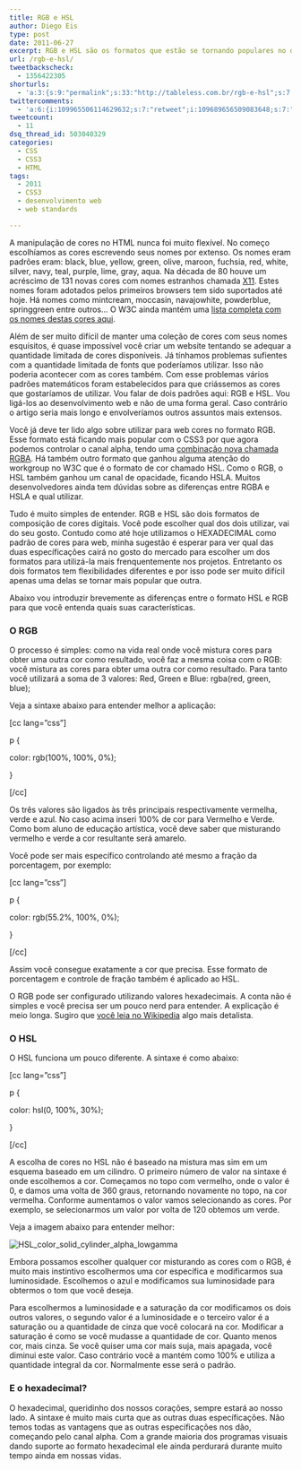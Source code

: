 ```yaml
---
title: RGB e HSL
author: Diego Eis
type: post
date: 2011-06-27
excerpt: RGB e HSL são os formatos que estão se tornando populares no desenvolvimento web. Entenda como cada um funciona e saiba quais suas vantagens.
url: /rgb-e-hsl/
tweetbackscheck:
  - 1356422305
shorturls:
  - 'a:3:{s:9:"permalink";s:33:"http://tableless.com.br/rgb-e-hsl";s:7:"tinyurl";s:26:"http://tinyurl.com/3tgl4pb";s:4:"isgd";s:19:"http://is.gd/mYuEkX";}'
twittercomments:
  - 'a:6:{i:109965506114629632;s:7:"retweet";i:109689656509083648;s:7:"retweet";i:109688123797143552;s:7:"retweet";i:109680690844545024;s:7:"retweet";i:149525146946904064;s:7:"retweet";i:148725116312879104;s:7:"retweet";}'
tweetcount:
  - 11
dsq_thread_id: 503040329
categories:
  - CSS
  - CSS3
  - HTML
tags:
  - 2011
  - CSS3
  - desenvolvimento web
  - web standards

---
```

A manipulação de cores no HTML nunca foi muito flexível. No começo escolhíamos as cores escrevendo seus nomes por extenso. Os nomes eram padrões eram: black, blue, yellow, green, olive, maroon, fuchsia, red, white, silver, navy, teal, purple, lime, gray, aqua. Na década de 80 houve um acréscimo de 131 novas cores com nomes estranhos chamada [X11][1]. Estes nomes foram adotados pelos primeiros browsers tem sido suportados até hoje. Há nomes como mintcream, moccasin, navajowhite, powderblue, springgreen entre outros&#8230; O W3C ainda mantém uma [lista completa com os nomes destas cores aqui][2].

Além de ser muito difícil de manter uma coleção de cores com seus nomes esquisitos, é quase impossível você criar um website tentando se adequar a quantidade limitada de cores disponíveis. Já tínhamos problemas sufientes com a quantidade limitada de fonts que poderíamos utilizar. Isso não poderia acontecer com as cores também. Com esse problemas vários padrões matemáticos foram estabelecidos para que criássemos as cores que gostaríamos de utilizar. Vou falar de dois padrões aqui: RGB e HSL. Vou ligá-los ao desenvolvimento web e não de uma forma geral. Caso contrário o artigo seria mais longo e envolveríamos outros assuntos mais extensos.

Você já deve ter lido algo sobre utilizar para web cores no formato RGB. Esse formato está ficando mais popular com o CSS3 por que agora podemos controlar o canal alpha, tendo uma [combinação nova chamada RGBA][3]. Há também outro formato que ganhou alguma atenção do workgroup no W3C que é o formato de cor chamado HSL. Como o RGB, o HSL também ganhou um canal de opacidade, ficando HSLA. Muitos desenvolvedores ainda tem dúvidas sobre as diferenças entre RGBA e HSLA e qual utilizar.

Tudo é muito simples de entender. RGB e HSL são dois formatos de composição de cores digitais. Você pode escolher qual dos dois utilizar, vai do seu gosto. Contudo como até hoje utilizamos o HEXADECIMAL como padrão de cores para web, minha sugestão é esperar para ver qual das duas específicações cairá no gosto do mercado para escolher um dos formatos para utilizá-la mais frenquentemente nos projetos. Entretanto os dois formatos tem flexibilidades diferentes e por isso pode ser muito difícil apenas uma delas se tornar mais popular que outra.

Abaixo vou introduzir brevemente as diferenças entre o formato HSL e RGB para que você entenda quais suas características.

### O RGB

O processo é simples: como na vida real onde você mistura cores para obter uma outra cor como resultado, você faz a mesma coisa com o RGB: você mistura as cores para obter uma outra cor como resultado. Para tanto você utilizará a soma de 3 valores: Red, Green e Blue: rgba(red, green, blue);

Veja a sintaxe abaixo para entender melhor a aplicação:

[cc lang=&#8221;css&#8221;]
  
p {
     
color: rgb(100%, 100%, 0%);
  
}
  
[/cc]

Os três valores são ligados às três principais respectivamente vermelha, verde e azul. No caso acima inseri 100% de cor para Vermelho e Verde. Como bom aluno de educação artística, você deve saber que misturando vermelho e verde a cor resultante será amarelo.

Você pode ser mais específico controlando até mesmo a fração da porcentagem, por exemplo: 

[cc lang=&#8221;css&#8221;]
  
p {
     
color: rgb(55.2%, 100%, 0%);
  
}
  
[/cc]

Assim você consegue exatamente a cor que precisa. Esse formato de porcentagem e controle de fração também é aplicado ao HSL.

O RGB pode ser configurado utilizando valores hexadecimais. A conta não é simples e você precisa ser um pouco nerd para entender. A explicação é meio longa. Sugiro que [você leia no Wikipedia][4] algo mais detalista.

### O HSL

O HSL funciona um pouco diferente. A sintaxe é como abaixo:

[cc lang=&#8221;css&#8221;]
  
p {
     
color: hsl(0, 100%, 30%);
  
}
  
[/cc]

A escolha de cores no HSL não é baseado na mistura mas sim em um esquema baseado em um cilindro. O primeiro número de valor na sintaxe é onde escolhemos a cor. Começamos no topo com vermelho, onde o valor é 0, e damos uma volta de 360 graus, retornando novamente no topo, na cor vermelha. Conforme aumentamos o valor vamos selecionando as cores. Por exemplo, se selecionarmos um valor por volta de 120 obtemos um verde. 

Veja a imagem abaixo para entender melhor:

![][5]

Embora possamos escolher qualquer cor misturando as cores com o RGB, é muito mais instintivo escolhermos uma cor específica e modificarmos sua luminosidade. Escolhemos o azul e modificamos sua luminosidade para obtermos o tom que você deseja.

Para escolhermos a luminosidade e a saturação da cor modificamos os dois outros valores, o segundo valor é a luminosidade e o terceiro valor é a saturação ou a quantidade de cinza que você colocará na cor. Modificar a saturação é como se você mudasse a quantidade de cor. Quanto menos cor, mais cinza. Se você quiser uma cor mais suja, mais apagada, você diminui este valor. Caso contrário você a mantém como 100% e utiliza a quantidade integral da cor. Normalmente esse será o padrão.

### E o hexadecimal?

O hexadecimal, queridinho dos nossos corações, sempre estará ao nosso lado. A sintaxe é muito mais curta que as outras duas específicações. Não temos todas as vantagens que as outras especificações nos dão, começando pelo canal alpha. Com a grande maioria dos programas visuais dando suporte ao formato hexadecimal ele ainda perdurará durante muito tempo ainda em nossas vidas.

 [1]: http://en.wikipedia.org/wiki/X11_color_names
 [2]: http://www.w3.org/TR/SVG/types.html#ColorKeywords
 [3]: http://tableless.com.br/css3-breve-introducao-a-rgba
 [4]: http://en.wikipedia.org/wiki/RGB_color_model
 [5]: https://raw.githubusercontent.com/diegoeis/tableless-static-images/master/2011/06/HSL_color_solid_cylinder_alpha_lowgamma.jpg "HSL_color_solid_cylinder_alpha_lowgamma"